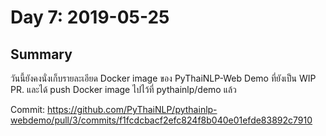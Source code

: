 # Day 7: 2019-05-25

## Summary
วันนี้ยังคงนั่งเก็บรายละเอียด Docker image ของ PyThaiNLP-Web Demo ที่ยังเป็น WIP PR. 
และได้ push Docker image ไปไว้ที่  pythainlp/demo แล้ว

Commit: https://github.com/PyThaiNLP/pythainlp-webdemo/pull/3/commits/f1fcdcbacf2efc824f8b040e01efde83892c7910